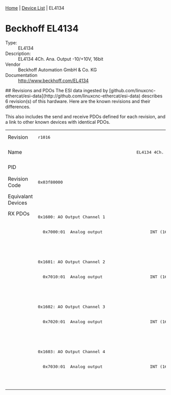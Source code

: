 <div class="nav"><a href="/esi-data">Home</a> | <a href="/esi-data/devices">Device List</a> | EL4134</div>

#  Beckhoff EL4134

<dl>
  <dt>Type:</dt><dd>EL4134</dd>
  <dt>Description:</dt><dd>EL4134 4Ch. Ana. Output -10/+10V, 16bit</dd>
  <dt>Vendor</dt><dd>Beckhoff Automation GmbH & Co. KG</dd>
  <dt>Documentation</dt><dd><a href="http://www.beckhoff.com/EL4134">http://www.beckhoff.com/EL4134</a></dd>
</dl>
## Revisions and PDOs
The ESI data ingested by [github.com/linuxcnc-ethercat/esi-data](http://github.com/linuxcnc-ethercat/esi-data) describes 6 revision(s) of this hardware.  Here are the known revisions and their differences.

This also includes the send and receive PDOs defined for each revision, and a link to other known devices with identical PDOs.

<table>
<tr >
<td class="first">Revision</td>
<td ><pre>r1016</pre></td>
<td ><pre>r1017</pre></td>
<td ><pre>r1018</pre></td>
<td ><pre>r1019</pre></td>
<td ><pre>r1020</pre></td>
<td ><pre>r1021</pre></td>
</tr>
<tr >
<td class="first">Name</td>
<td  colspan=6 align="center"><pre>EL4134 4Ch. Ana. Output -10/+10V, 16bit</pre></td>
</tr>
<tr >
<td class="first">PID</td>
<td  colspan=6 align="center"><pre>0x10263052</pre></td>
</tr>
<tr >
<td class="first">Revision Code</td>
<td ><pre>0x03f80000</pre></td>
<td ><pre>0x03f90000</pre></td>
<td ><pre>0x03fa0000</pre></td>
<td ><pre>0x03fb0000</pre></td>
<td ><pre>0x03fc0000</pre></td>
<td ><pre>0x03fd0000</pre></td>
</tr>
<tr >
<td class="first">Equivalant Devices</td>
<td  colspan=4 align="center"></td>
<td  colspan=2 align="center"><pre><a href="EL4134-0030">EL4134-0030 r1020</a><br/><a href="EL4134-0030">EL4134-0030 r1021</a></pre></td>
</tr>
<tr class="rxpdo pdosection">
<td class="first" rowspan=12 valign=top>RX PDOs</td>
<td colspan=6 align="left"><pre>0x1600: AO Output Channel 1</pre></td>
<td></td>
</tr>
<tr class="rxpdo">
<td ><pre>  0x7000:01  Analog output                   INT (16 bits)</pre></td>
<td  colspan=5 align="left"></td>
</tr>
<tr class="rxpdo">
<td ></td>
<td  colspan=5 align="left"><pre>  0x7000:11  Analog output                   INT (16 bits)</pre></td>
</tr>
<tr class="rxpdo pdosection">
<td  colspan=6 align="left"><pre>0x1601: AO Output Channel 2</pre></td>
</tr>
<tr class="rxpdo">
<td ><pre>  0x7010:01  Analog output                   INT (16 bits)</pre></td>
<td  colspan=5 align="left"></td>
</tr>
<tr class="rxpdo">
<td ></td>
<td  colspan=5 align="left"><pre>  0x7010:11  Analog output                   INT (16 bits)</pre></td>
</tr>
<tr class="rxpdo pdosection">
<td  colspan=6 align="left"><pre>0x1602: AO Output Channel 3</pre></td>
</tr>
<tr class="rxpdo">
<td ><pre>  0x7020:01  Analog output                   INT (16 bits)</pre></td>
<td  colspan=5 align="left"></td>
</tr>
<tr class="rxpdo">
<td ></td>
<td  colspan=5 align="left"><pre>  0x7020:11  Analog output                   INT (16 bits)</pre></td>
</tr>
<tr class="rxpdo pdosection">
<td  colspan=6 align="left"><pre>0x1603: AO Output Channel 4</pre></td>
</tr>
<tr class="rxpdo">
<td ><pre>  0x7030:01  Analog output                   INT (16 bits)</pre></td>
<td  colspan=5 align="left"></td>
</tr>
<tr class="rxpdo">
<td ></td>
<td  colspan=5 align="left"><pre>  0x7030:11  Analog output                   INT (16 bits)</pre></td>
</tr>
</table>
